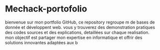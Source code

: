 # Mechack-portofolio
bienvenue sur mon portfolio GitHub, ce repository regroupe m de bases de donnée et développent web. vous y trouverez des demonstration pratiques des codes sources et des explications, detaillées sur chaque realisation. mon objectif est partager mon  expertise en informatique et offrir des solutions  innovantes adaptées aux b
